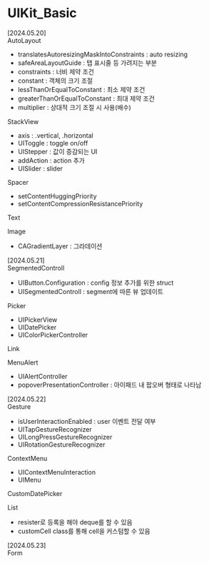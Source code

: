 # UIKit_Basic

[2024.05.20]  
AutoLayout  
- translatesAutoresizingMaskIntoConstraints : auto resizing  
- safeAreaLayoutGuide : 탭 표시줄 등 가려지는 부분  
- constraints : 너비 제약 조건 
- constant : 객체의 크기 조절  
- lessThanOrEqualToConstant : 최소 제약 조건  
- greaterThanOrEqualToConstant : 최대 제약 조건  
- multiplier : 상대적 크기 조절 시 사용(배수)  

StackView  
- axis : .vertical, .horizontal  
- UIToggle : toggle on/off  
- UIStepper : 값이 증감되는 UI  
- addAction : action 추가   
- UISlider : slider  

Spacer  
- setContentHuggingPriority  
- setContentCompressionResistancePriority 

Text  

Image  
- CAGradientLayer : 그라데이션  

[2024.05.21]  
SegmentedControll  
- UIButton.Configuration : config 정보 추가를 위한 struct  
- UISegmentedControll : segment에 따른 뷰 업데이트  

Picker  
- UIPickerView  
- UIDatePicker  
- UIColorPickerController  

Link  

MenuAlert  
- UIAlertController  
- popoverPresentationController : 아이패드 내 팝오버 형태로 나타남  

[2024.05.22]  
Gesture  
- isUserInteractionEnabled : user 이벤트 전달 여부  
- UITapGestureRecognizer  
- UILongPressGestureRecognizer  
- UIRotationGestureRecognizer  

ContextMenu  
- UIContextMenuInteraction  
- UIMenu  

CustomDatePicker  

List  
- resister로 등록을 해야 deque를 할 수 있음  
- customCell class를 통해 cell을 커스텀할 수 있음  

[2024.05.23]  
Form  


